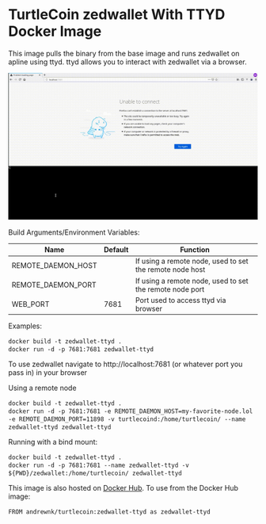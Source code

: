 # TurtleCoin zedwallet With TTYD Docker Image

This image pulls the binary from the base image and runs zedwallet on apline using ttyd. ttyd allows you to interact with zedwallet via a browser.

![screenshot](zedwallet-ttyd.gif)

Build Arguments/Environment Variables:

| Name | Default | Function |
| --- | --- | --- |
| REMOTE_DAEMON_HOST | | If using a remote node, used to set the remote node host |
| REMOTE_DAEMON_PORT | | If using a remote node, used to set the remote node port |
| WEB_PORT | 7681 | Port used to access ttyd via browser |

Examples:
```
docker build -t zedwallet-ttyd .
docker run -d -p 7681:7681 zedwallet-ttyd
```

To use zedwallet navigate to http://localhost:7681 (or whatever port you pass in) in your browser

Using a remote node
```
docker build -t zedwallet-ttyd .
docker run -d -p 7681:7681 -e REMOTE_DAEMON_HOST=my-favorite-node.lol -e REMOTE_DAEMON_PORT=11898 -v turtlecoind:/home/turtlecoin/ --name zedwallet-ttyd zedwallet-ttyd
```

Running with a bind mount:

```
docker build -t zedwallet-ttyd .
docker run -d -p 7681:7681 --name zedwallet-ttyd -v ${PWD}/zedwallet:/home/turtlecoin/ zedwallet-ttyd
```

This image is also hosted on [Docker Hub](https://cloud.docker.com/u/andrewnk/repository/docker/andrewnk/turtlecoin). To use from the Docker Hub image:

```
FROM andrewnk/turtlecoin:zedwallet-ttyd as zedwallet-ttyd
```

